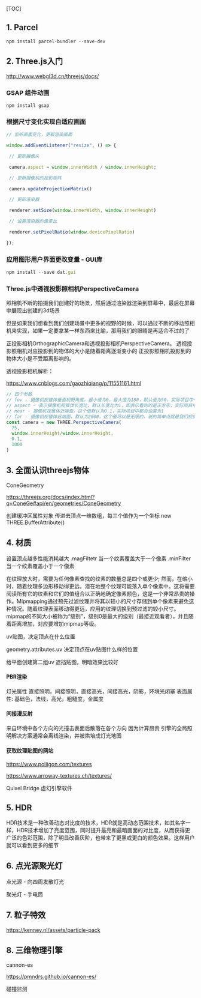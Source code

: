 [TOC]

## 1. Parcel

```
npm install parcel-bundler --save-dev
```



## 2. Three.js入门

http://www.webgl3d.cn/threejs/docs/

### GSAP 组件动画

```
npm install gsap
```

### 根据尺寸变化实现自适应画面

```javascript
// 监听画面变化，更新渲染画面

window.addEventListener("resize", () => {

 // 更新摄像头

 camera.aspect = window.innerWidth / window.innerHeight;

 // 更新摄像机的投影矩阵

 camera.updateProjectionMatrix()

 // 更新渲染器

 renderer.setSize(window.innerWidth, window.innerHeight)

 // 设置渲染器的像素比

 renderer.setPixelRatio(window.devicePixelRatio)

});
```

### 应用图形用户界面更改变量 - GUI库

```javascript
npm install --save dat.gui
```

### Three.js中透视投影照相机PerspectiveCamera

照相机不断的拍摄我们创建好的场景，然后通过渲染器渲染到屏幕中，最后在屏幕中展现出创建的3d场景

但是如果我们想看到我们创建场景中更多的视野的时候，可以通过不断的移动照相机来实现，如果一定要拿某一样东西来比喻，那用我们的眼睛是再适合不过的了

正投影相机OrthographicCamera和透视投影相机PerspectiveCamera。
透视投影照相机对应投影到的物体的大小是随着距离逐渐变小的
正投影照相机投影到的物体大小是不受距离影响的。

透视投影相机解析：

https://www.cnblogs.com/gaozhiqiang/p/11551161.html

```javascript
// 四个参数
// fov - 摄像机视锥体垂直视野角度，最小值为0，最大值为180，默认值为50，实际项目中一般都定义45，因为45最接近人正常睁眼角度
// aspect - 表示摄像机视锥体长宽比，默认长宽比为1，即表示看到的是正方形，实际项目中使用的是屏幕的宽高比
// near - 摄像机视锥体近端面，这个值默认为0.1，实际项目中都会设置为1
// far - 摄像机视锥体远端面，默认为2000，这个值可以是无限的，说的简单点就是我们视觉所能看到的最远距离。
const camera = new THREE.PerspectiveCamera(
  75,
  window.innerHeight/window.innerHeight,
  0.1,
  1000
)
```

## 3. 全面认识threejs物体

ConeGeometry

https://threejs.org/docs/index.html?q=ConeGe#api/en/geometries/ConeGeometry



创建缓冲区属性对象
传进去顶点一维数组，每三个值作为一个坐标
new THREE.BufferAttribute()



## 4. 材质

设置顶点越多性能消耗越大
.magFiltetr
当一个纹素覆盖大于一个像素
.minFilter
当一个纹素覆盖小于一个像素

在纹理放大时，需要为任何像素查找的纹素的数量总是四个或更少; 然而，在缩小时，随着纹理多边形移动得更远，潜在地整个纹理可能落入单个像素中。这将需要阅读所有它的纹素和它们的值组合以正确地确定像素颜色，这是一个非常昂贵的操作。Mipmapping通过预先过滤纹理并将其以较小的尺寸存储到单个像素来避免这种情况。随着纹理表面移动得更远，应用的纹理切换到预过滤的较小尺寸。mipmap的不同大小被称为“级别”，级别0是最大的级别（最接近观看者），并且随着距离增加，对应要增加mipmap等级。



uv贴图，决定顶点在什么位置



geometry.attributes.uv
决定顶点在uv贴图什么样的位置

给平面创建第二组uv
遮挡贴图，明暗效果比较好

#### PBR渲染
灯光属性
直接照明，间接照明，直接高光，间接高光，阴影，环境光闭塞
表面属性:
基础色，法线，高光，粗糙度，金属度

#### 间接漫反射
来自环境中各个方向的光撞击表面后散落在各个方向
因为计算昂贵
引擎的全局照明解决方案通常会离线渲染，并被烘培成灯光地图

#### 获取纹理贴图的网站

https://www.poliigon.com/textures

https://www.arroway-textures.ch/textures/

Quixel Bridge 虚幻引擎软件

## 5. HDR 

HDR技术是一种改善动态对比度的技术，HDR就是高动态范围技术，如其名字一样，HDR技术增加了亮度范围，同时提升最亮和最暗画面的对比度，从而获得更广泛的色彩范围，除了明显改善灰阶，也带来了更黑或更白的颜色效果。这样用户就可以看到更多的细节



## 6. 点光源聚光灯

点光源 - 向四周发散灯光

聚光灯 - 手电筒

## 7. 粒子特效

https://kenney.nl/assets/particle-pack

## 8. 三维物理引擎

cannon-es

https://pmndrs.github.io/cannon-es/

碰撞监测

